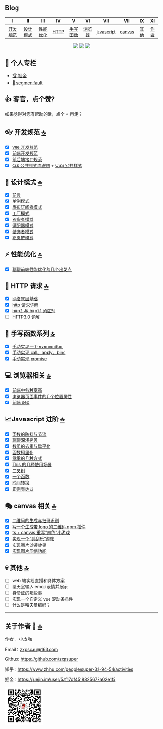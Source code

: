 ## Blog

|            Ⅰ            |            Ⅱ            |            Ⅲ            |          Ⅳ           |              Ⅴ              |           VI            |               VII                |           VIII           |       IX        |           XI           |
| :---------------------: | :---------------------: | :---------------------: | :------------------: | :-------------------------: | :---------------------: | :------------------------------: | :----------------------: | :-------------: | :--------------------: |
| [开发规范](#-开发规范-) | [设计模式](#-设计模式-) | [性能优化](#-性能优化-) | [HTTP](#-http-请求-) | [手写函数](#-手写函数系列-) | [浏览器](#-浏览器相关-) | [javascript](#-javascript-进阶-) | [canvas](#-canvas-相关-) | [其他](#-其他-) | [作者](#关于作者-boy-) |

<div align='center'>

![](https://img.shields.io/badge/Author-%E5%B0%8F%E7%9A%AE%E5%92%96-blue.svg)
![](https://img.shields.io/badge/Category-FrontEnd-red.svg)
![](https://img.shields.io/badge/license-MIT-yellowgreen.svg)

</div>

## 📕 个人专栏

-   [🏆 掘金](https://juejin.im/user/5af17df4518825672a02e1f5/posts)
-   [🎪 segmentfault](https://segmentfault.com/u/suporka)

## 👍 客官，点个赞?

如果觉得对您有帮助的话，点个 ⭐ 再走？

## 👓 开发规范 [🔝](#blog)

-   [x] [vue 开发规范](./work/Vue开发规范.md)
-   [x] [前端开发规范](./work/前端开发规范.md)
-   [x] [前后端接口规范](./work/前后端接口规范.md)
-   [x] [css 公共样式库说明](./work/CSS公共样式库.md) + [CSS 公共样式](./work/index.css)

## 🎨 设计模式 [🔝](#blog)

-   [x] [前言](./设计模式/前言.md)
-   [x] [单例模式](./设计模式/单例模式.md)
-   [x] [发布订阅者模式](./设计模式/发布订阅者模式.md)
-   [x] [工厂模式](./设计模式/工厂模式.md)
-   [x] [观察者模式](./设计模式/观察者模式.md)
-   [x] [适配器模式](./设计模式/适配器模式.md)
-   [x] [装饰者模式](./设计模式/装饰者模式.md)
-   [x] [职责链模式](./设计模式/职责链模式.md)

## ⚡ 性能优化 [🔝](#blog)

-   [x] [聊聊前端性能优化的几个出发点](./front-ent/前端性能优化.md)

## 🙏 HTTP 请求 [🔝](#blog)

-   [x] [网络底层基础](https://github.com/zxpsuper/daily-question/blob/master/front_end/%E6%B5%8F%E8%A7%88%E5%99%A8/%E7%BD%91%E7%BB%9C%E5%BA%95%E5%B1%82%E5%9F%BA%E7%A1%80.md)
-   [x] [http 请求详解](./front-ent/HTTP请求详解.md)
-   [x] [http2 与 http1.1 的区别](https://github.com/zxpsuper/daily-question/blob/master/front_end/%E6%B5%8F%E8%A7%88%E5%99%A8/HTTP2%E4%B8%8EHTTP1.1%E7%9A%84%E5%8C%BA%E5%88%AB.md)
-   [ ] HTTP3.0 详解

## 🙋 手写函数系列 [🔝](#blog)

-   [x] [手动实现一个 evenemitter](./js/手动实现一个EventEmitter.md)
-   [x] [手动实现 call、apply、bind](./js/手动实现call_apply_bind.md)
-   [x] [手动实现 promise](./js/手动实现promise.md)

## 💻 浏览器相关 [🔝](#blog)

-   [x] [前端中各种宽高](./front-ent/前端中各种宽高.md)
-   [x] [浏览器页面事件的几个位置属性](./front-ent/事件的几个位置属性.md)
-   [x] [前端 seo](./front-ent/前端SEO.md)

## 📈Javascript 进阶 [🔝](#blog)

-   [x] [函数的防抖与节流](./js/函数防抖与节流.md)
-   [x] [聊聊深浅拷贝](./js/聊聊深浅拷贝.md)
-   [x] [数组的去重与扁平化](./js/数组的去重与扁平化.md)
-   [x] [函数柯里化](./js/函数柯里化.md)
-   [x] [继承的几种方式](./js/继承的几种方式.md)
-   [x] [This 的几种使用场景](./js/this的几种使用场景.md)
-   [x] [二叉树](./js/BinaryTree.js)
-   [x] [一个函数](./js/一个函数.md)
-   [x] [时间转换](./js/时间转换.md)
-   [x] [正则表达式](./js/正则表达式.md)

## 🎭 canvas 相关 [🔝](#blog)

-   [x] [二维码的生成与扫码识别](https://juejin.im/post/5d00b3626fb9a07ed74076a9)
-   [x] [写一个生成带 logo 的二维码 npm 插件](https://juejin.im/post/5d1c461f6fb9a07f070e4768)
-   [x] [ts + canvas 重写”辨色“小游戏](https://juejin.im/post/5d22af2b6fb9a07ea7133361)
-   [x] [实现一个“刮刮乐”游戏](https://juejin.im/post/5d664786f265da03ee6a694f)
-   [x] [实现图片滤镜效果](https://juejin.im/post/5dfb15b96fb9a016164362b2)
-   [x] [实现图片压缩功能](https://juejin.im/post/5e4e75c8518825493c7b52a3)

## 💀 其他 [🔝](#blog)

-   [ ] web 端实现直播和具体方案
-   [ ] 聊天室输入 emoji 表情并展示
-   [ ] 身份证的那些事
-   [ ] 实现一个自定义 vue 滚动条插件
-   [ ] 什么是哈夫曼编码？

---

## 关于作者 :boy: [🔝](#blog)

作者： 小皮咖

Email：zxpscau@163.com

Github: https://github.com/zxpsuper

知乎：https://www.zhihu.com/people/super-32-94-54/activities

掘金：https://juejin.im/user/5af17df4518825672a02e1f5

<img src="https://raw.githubusercontent.com/zxpsuper/picture/master/suporka.jpg" width="25%" height="25%" title="我的微信公众号——“小皮咖”" alt="我的微信公众号——'小皮咖'"/>
